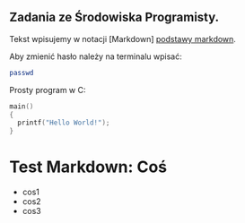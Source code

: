 ## Zadania ze Środowiska Programisty.

Tekst wpisujemy w notacji [Markdown] [podstawy markdown].

Aby zmienić hasło należy na terminalu wpisać:

```sh
passwd
```

Prosty program w C:

```c
main()
{
  printf("Hello World!");
}
```

[podstawy markdown]: http://daringfireball.net/projects/markdown/basics


Test Markdown:
Coś
====

+ cos1
+ cos2
+ cos3


